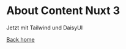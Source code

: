 # About Content Nuxt 3
<p class="tracking-wide text-4xl font-light text-red-300 shadow-2xl p-10 rounded-md border-orange-600 border-2"> Jetzt mit Tailwind und DaisyUI</p>

[Back home](/)